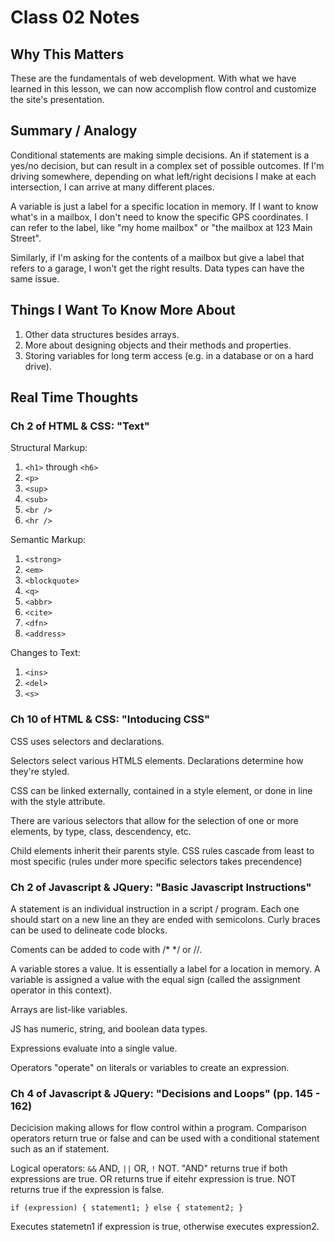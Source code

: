 # Class 02 Notes

## Why This Matters

These are the fundamentals of web development. With what we have learned in this lesson, we can now accomplish flow control and customize the site's presentation.

## Summary / Analogy

Conditional statements are making simple decisions. An if statement is a yes/no decision, but can result in a complex set of possible outcomes. If I'm driving somewhere, depending on what left/right decisions I make at each intersection, I can arrive at many different places.

A variable is just a label for a specific location in memory. If I want to know what's in a mailbox, I don't need to know the specific GPS coordinates. I can refer to the label, like "my home mailbox" or "the mailbox at 123 Main Street". 

Similarly, if I'm asking for the contents of a mailbox but give a label that refers to a garage, I won't get the right results. Data types can have the same issue.

## Things I Want To Know More About

1. Other data structures besides arrays.
2. More about designing objects and their methods and properties.
3. Storing variables for long term access (e.g. in a database or on a hard drive).

## Real Time Thoughts

### Ch 2 of HTML & CSS: "Text"

Structural Markup:
1. `<h1>` through `<h6>`
2. `<p>`
3. `<sup>`
4. `<sub>`
5. `<br />`
6. `<hr />`

Semantic Markup:
1. `<strong>`
2. `<em>`
3. `<blockquote>`
4. `<q>`
5. `<abbr>`
6. `<cite>`
7. `<dfn>`
8. `<address>`

Changes to Text:
1. `<ins>`
2. `<del>`
3. `<s>` 

### Ch 10 of HTML & CSS: "Intoducing CSS"

CSS uses selectors and declarations.

Selectors select various HTMLS elements. Declarations determine how they're styled.

CSS can be linked externally, contained in a style element, or done in line with the style attribute.

There are various selectors that allow for the selection of one or more elements, by type, class, descendency, etc.

Child elements inherit their parents style. CSS rules cascade from least to most specific (rules under more specific selectors takes precendence)

### Ch 2 of Javascript & JQuery: "Basic Javascript Instructions"

A statement is an individual instruction in a script / program. Each one should start on a new line an they are ended with semicolons. Curly braces can be used to delineate code blocks.

Coments can be added to code with /* */ or //.

A variable stores a value. It is essentially a label for a location in memory. A variable is assigned a value with the equal sign (called the assignment operator in this context).

Arrays are list-like variables.

JS has numeric, string, and boolean data types.

Expressions evaluate into a single value.

Operators "operate" on literals or variables to create an expression.

### Ch 4 of Javascript & JQuery: "Decisions and Loops" (pp. 145 - 162)

Decicision making allows for flow control within a program. Comparison operators return true or false and can be used with a conditional statement such as an if statement.

Logical operators: `&&` AND, `||` OR, `!` NOT. "AND" returns true if both expressions are true. OR returns true if eitehr expression is true. NOT returns true if the expression is false.

`if (expression) {
    statement1;
}
else {
    statement2;
}`

Executes statemetn1 if expression is true, otherwise executes expression2.
